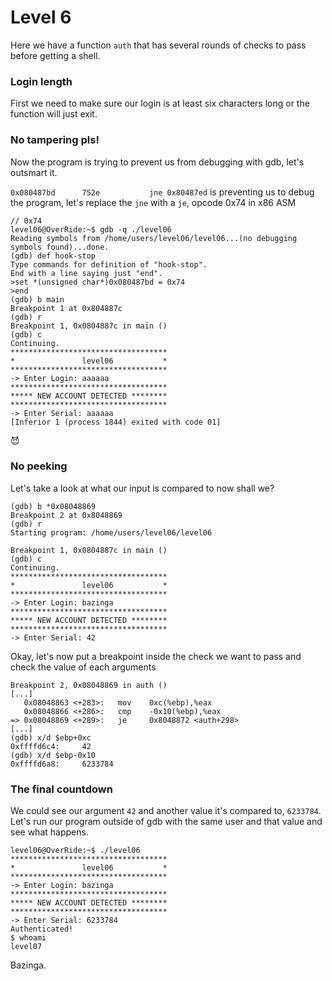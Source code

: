 # Level 6

Here we have a function `auth` that has several rounds of checks to pass before getting a shell.

### Login length

First we need to make sure our login is at least six characters long or the function will just exit.

### No tampering pls!

Now the program is trying to prevent us from debugging with gdb, let's outsmart it.

`0x080487bd      752e           jne 0x80487ed` is preventing us to debug the program, let's replace the `jne` with a `je`, opcode 0x74 in x86 ASM
```shell
// 0x74 
level06@OverRide:~$ gdb -q ./level06 
Reading symbols from /home/users/level06/level06...(no debugging symbols found)...done.
(gdb) def hook-stop
Type commands for definition of "hook-stop".
End with a line saying just "end".
>set *(unsigned char*)0x080487bd = 0x74
>end
(gdb) b main
Breakpoint 1 at 0x804887c
(gdb) r
Breakpoint 1, 0x0804887c in main ()
(gdb) c
Continuing.
***********************************
*               level06           *
***********************************
-> Enter Login: aaaaaa
***********************************
***** NEW ACCOUNT DETECTED ********
***********************************
-> Enter Serial: aaaaaa
[Inferior 1 (process 1844) exited with code 01]
```
😈
### No peeking

Let's take a look at what our input is compared to now shall we?

```shell
(gdb) b *0x08048869                                                  
Breakpoint 2 at 0x8048869                                            
(gdb) r                                                              
Starting program: /home/users/level06/level06      
                                                                     
Breakpoint 1, 0x0804887c in main ()             
(gdb) c                                                              
Continuing.                                                          
***********************************                   
*               level06           *            
***********************************                
-> Enter Login: bazinga                                              
***********************************               
***** NEW ACCOUNT DETECTED ********       
***********************************     
-> Enter Serial: 42                                                  
```
                                                                     
Okay, let's now put a breakpoint inside the check we want to pass and check the value of each arguments
```shell
Breakpoint 2, 0x08048869 in auth ()     
[...]
   0x08048863 <+283>:   mov    0xc(%ebp),%eax
   0x08048866 <+286>:   cmp    -0x10(%ebp),%eax
=> 0x08048869 <+289>:   je     0x8048872 <auth+298>
[...]
(gdb) x/d $ebp+0xc
0xffffd6c4:     42
(gdb) x/d $ebp-0x10
0xffffd6a8:     6233784
```
### The final countdown
We could see our argument `42` and another value it's compared to, `6233784`. Let's run our program outside of gdb with the same user and that value and see what happens.

```shell
level06@OverRide:~$ ./level06 
***********************************
*               level06           *
***********************************
-> Enter Login: bazinga
***********************************
***** NEW ACCOUNT DETECTED ********
***********************************
-> Enter Serial: 6233784
Authenticated!
$ whoami
level07
```

Bazinga.
